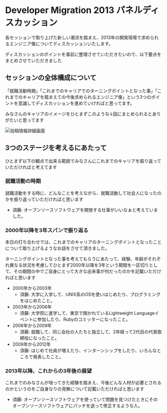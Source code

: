 # Developer Migration 2013 パネルディスカッション

各セッションで取り上げた新しい潮流を踏まえ、2013年の開発現場で求められるエンジニア像についてディスカッションいたします。

ディスカッションのポイントを事前に整理させていただきたいので、以下要点をまとめさせていただきました

## セッションの全体構成について

「就職活動時期」「これまでのキャリアでのターニングポイントとなった事」「これまでのキャリアを踏まえての今後求められるエンジニア像」という3つのポイントを意識してディスカッションを進めていければと思ってます。

みなさんのキャリアのイメージをひとまずこのような↓図にまとめられるとありがたいと思ってます

![投稿情報詳細画面](https://s3-ap-northeast-1.amazonaws.com/devmi/2013-03-02-devmi.001.png)

## 3つのステージを考えるにあたって

ひとまず以下の観点で出来る範囲でみなさんにこれまでのキャリアを振り返っていただければと考えてます


### 就職活動の時期

就職活動をする時に、どんなことを考えながら、就職活動して社会人になったのかを振り返っていただければと思います

- 須藤: オープンソースソフトウェアを開発する仕事がいいなぁと考えていました。

### 2000年以降を3年スパンで振り返る

本日の打ち合わせでは、これまでのキャリアのターニングポイントとなったことについて取り上げるようなお話をさせて頂きました。

ターニングポイントとなった事を考えてもらうにあたって、経験、年齢がそれぞれ異なる状況を考慮してひとまず2000年以降を3年という期間を一区切りとして、その期間の中でご自身にとって大きな出来事が何だったのかを記載いただければと思います

- 2000年から2003年
  - 須藤: 大学に入学して、UNIX系のOSを使いはじめたり、プログラミングをはじめたこと。
- 2003年から2006年
  - 須藤: 大学院に進学して、東京で開かれているLightweight Languageイベントに参加したり、Rubyのコミッターになったこと。
- 2006年から2009年
  - 須藤: 就職して、同じ会社の人たちと独立して、2年経って2代目の代表取締役になったこと。
- 2009年から2012年
  - 須藤: はじめて社員が増えたり、インターンシップをしたり、いろんなところで発表したこと。


### 2013年以降、これからの3年後の展望

これまでのみなさんが培ってきた経験を踏まえ、今後どんな人材が必要とされるのかというのをご自身なりの見解について記載いただければと思います

- 須藤: オープンソースソフトウェアを使っていて問題を見つけたときにそのオープンソースソフトウェアにパッチを送って修正するような人。

